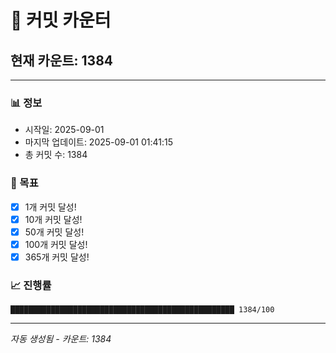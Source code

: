 # 🔢 커밋 카운터

## 현재 카운트: 1384

---

### 📊 정보
- 시작일: 2025-09-01
- 마지막 업데이트: 2025-09-01 01:41:15
- 총 커밋 수: 1384

### 🎯 목표
- [x] 1개 커밋 달성!
- [x] 10개 커밋 달성!
- [x] 50개 커밋 달성!
- [x] 100개 커밋 달성!
- [x] 365개 커밋 달성!

### 📈 진행률
```
██████████████████████████████████████████████████ 1384/100
```

---
*자동 생성됨 - 카운트: 1384*
